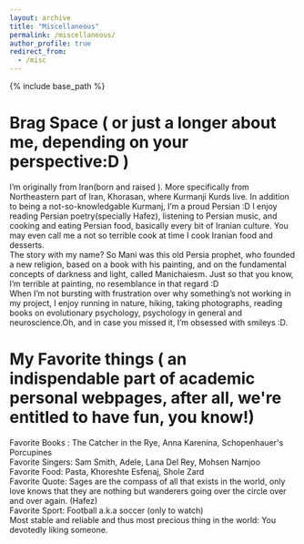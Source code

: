 ```yaml
---
layout: archive
title: "Miscellaneous"
permalink: /miscellaneous/
author_profile: true
redirect_from:
  - /misc
---
```

 
{% include base_path %}

Brag Space ( or just a longer about me, depending on your perspective:D )
======
I’m originally from Iran(born and raised ). More specifically from Northeastern part of Iran, Khorasan, where Kurmanji Kurds live. In addition to being a not-so-knowledgable Kurmanj, I’m a proud Persian :D I enjoy reading Persian poetry(specially Hafez), listening to Persian music, and cooking and eating Persian food, basically every bit of Iranian culture. You may even call me a not so terrible cook at time I cook Iranian food and desserts. 
<br>
The story with my name? So Mani was this old Persia prophet, who founded a new religion, based on a book with his painting, and on the fundamental concepts of darkness and light, called Manichaiesm. Just so that you know, I’m terrible at painting, no resemblance in that regard :D
<br>
When I’m not bursting with frustration over why something’s not working in my project, I enjoy running in nature, hiking, taking photographs, reading books on evolutionary psychology, psychology in general and neuroscience.Oh, and in case you missed it, I’m obsessed with smileys :D. 

My Favorite things ( an indispendable part of academic personal webpages, after all, we're entitled to have fun, you know!)
======
Favorite Books : The Catcher in the Rye, Anna Karenina, Schopenhauer's Porcupines
<br>
Favorite Singers: Sam Smith, Adele, Lana Del Rey, Mohsen Namjoo
<br>
Favorite Food: Pasta, Khoreshte Esfenaj, Shole Zard
<br>
Favorite Quote: Sages are the compass of all that exists in the world, only love knows that they are nothing but wanderers going over the circle over and over again. (Hafez)
<br>
Favorite Sport: Football a.k.a soccer (only to watch) 
<br>
Most stable and reliable and thus most precious thing in the world: You devotedly liking someone.


 
  
 
